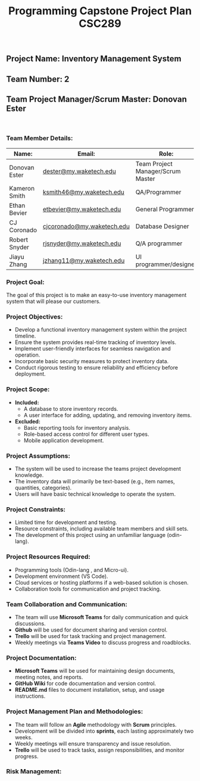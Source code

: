 <h1 style="text-align: center;">Programming Capstone Project Plan CSC289</h1>

<br>

## Project Name: Inventory Management System
## Team Number: 2
## Team Project Manager/Scrum Master: Donovan Ester

<br>

### Team Member Details:
|  Name: |Email:   |Role:   |
|---|---|---|
| Donovan Ester  |  dester@my.waketech.edu     |  Team Project Manager/Scrum Master  |
| Kameron Smith  |  ksmith46@my.waketech.edu   |  QA/Programmer |
| Ethan Bevier   |  etbevier@my.waketech.edu   |  General Programmer |
| CJ Coronado    |  cjcoronado@my.waketech.edu |  Database Designer |
| Robert Snyder  |  rjsnyder@my.waketech.edu   |  Q/A programmer |
| Jiayu Zhang    | jzhang11@my.waketech.edu    |  UI programmer/designer |

### Project Goal:
The goal of this project is to make an easy-to-use inventory management system that will please our customers.

### Project Objectives:
- Develop a functional inventory management system within the project timeline.
- Ensure the system provides real-time tracking of inventory levels.
- Implement user-friendly interfaces for seamless navigation and operation.
- Incorporate basic security measures to protect inventory data.
- Conduct rigorous testing to ensure reliability and efficiency before deployment.

### Project Scope:
- **Included:**
  - A database to store inventory records.
  - A user interface for adding, updating, and removing inventory items.
- **Excluded:**
  - Basic reporting tools for inventory analysis.
  - Role-based access control for different user types.
  - Mobile application development.

### Project Assumptions:
- The system will be used to increase the teams project development knowledge.
- The inventory data will primarily be text-based (e.g., item names, quantities, categories).
- Users will have basic technical knowledge to operate the system.


### Project Constraints:
- Limited time for development and testing.
- Resource constraints, including available team members and skill sets.
- The development of this project using an unfamiliar language (odin-lang).


### Project Resources Required:
- Programming tools (Odin-lang , and Micro-ui).
- Development environment (VS Code).
- Cloud services or hosting platforms if a web-based solution is chosen.
- Collaboration tools for communication and project tracking.

### Team Collaboration and Communication:
- The team will use **Microsoft Teams** for daily communication and quick discussions.
- **Github** will be used for document sharing and version control.
- **Trello** will be used for task tracking and project management.
- Weekly meetings via **Teams Video** to discuss progress and roadblocks.

### Project Documentation:
- **Microsoft Teams** will be used for maintaining design documents, meeting notes, and reports.
- **GitHub Wiki** for code documentation and version control.
- **README.md** files to document installation, setup, and usage instructions.

### Project Management Plan and Methodologies:
- The team will follow an **Agile** methodology with **Scrum** principles.
- Development will be divided into **sprints**, each lasting approximately two weeks.
- Weekly meetings will ensure transparency and issue resolution.
- **Trello** will be used to track tasks, assign responsibilities, and monitor progress.

### Risk Management:


